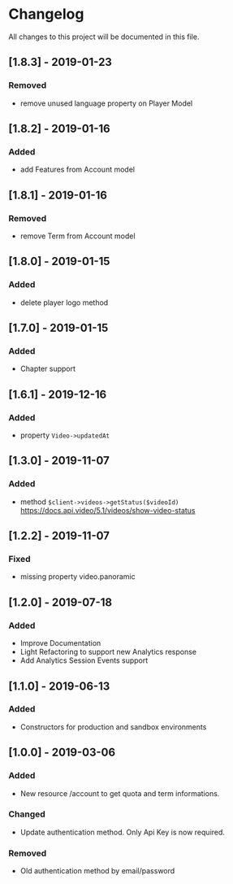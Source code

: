 # Changelog
All changes to this project will be documented in this file.

## [1.8.3] - 2019-01-23
### Removed
- remove unused language property on Player Model

## [1.8.2] - 2019-01-16
### Added
- add Features from Account model

## [1.8.1] - 2019-01-16
### Removed
- remove Term from Account model

## [1.8.0] - 2019-01-15
### Added
- delete player logo method

## [1.7.0] - 2019-01-15
### Added
- Chapter support

## [1.6.1] - 2019-12-16
### Added
- property `Video->updatedAt`

## [1.3.0] - 2019-11-07
### Added
- method `$client->videos->getStatus($videoId)` https://docs.api.video/5.1/videos/show-video-status

## [1.2.2] - 2019-11-07
### Fixed
- missing property video.panoramic

## [1.2.0] - 2019-07-18
### Added
- Improve Documentation
- Light Refactoring to support new Analytics response
- Add Analytics Session Events support

## [1.1.0] - 2019-06-13
### Added
- Constructors for production and sandbox environments

## [1.0.0] - 2019-03-06
### Added
- New resource /account to get quota and term informations.

### Changed
- Update authentication method. Only Api Key is now required.

### Removed
- Old authentication method by email/password
